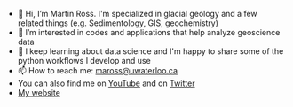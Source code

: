 - 👋 Hi, I’m Martin Ross. I'm specialized in glacial geology and a few related things (e.g. Sedimentology, GIS, geochemistry)
- 👀 I’m interested in codes and applications that help analyze geoscience data
- 🌱 I keep learning about data science and I'm happy to share some of the python workflows I develop and use
- 📫 How to reach me: maross@uwaterloo.ca
- You can also find me on [YouTube](https://www.youtube.com/channel/UCIBhMXM_Ns7uQ9emOjh8UFw) and on [Twitter](https://twitter.com/StrataMRoss)
- [My website](https://www.earthstrata.org/) 

<!---
GlacialGeo/GlacialGeo is a ✨ special ✨ repository because its `README.md` (this file) appears on your GitHub profile.
You can click the Preview link to take a look at your changes.
--->
